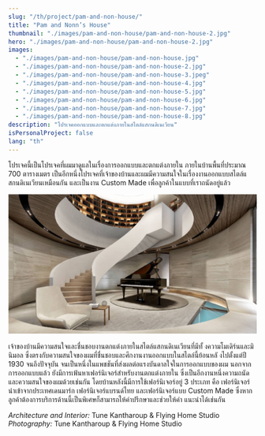 ```yaml
---
slug: "/th/project/pam-and-non-house/"
title: "Pam and Nonn’s House"
thumbnail: "./images/pam-and-non-house/pam-and-non-house-2.jpg"
hero: "./images/pam-and-non-house/pam-and-non-house-2.jpg"
images:
  - "./images/pam-and-non-house/pam-and-non-house.jpg"
  - "./images/pam-and-non-house/pam-and-non-house-2.jpg"
  - "./images/pam-and-non-house/pam-and-non-house-3.jpeg"
  - "./images/pam-and-non-house/pam-and-non-house-4.jpg"
  - "./images/pam-and-non-house/pam-and-non-house-5.jpg"
  - "./images/pam-and-non-house/pam-and-non-house-6.jpg"
  - "./images/pam-and-non-house/pam-and-non-house-7.jpg"
  - "./images/pam-and-non-house/pam-and-non-house-8.jpg"
description: "โปรเจคออกแบบและตกแต่งภายในสไตล์แสกนดิเนเวียน"
isPersonalProject: false
lang: "th"
---
```


โปรเจคนี้เป็นโปรเจคที่ผมมาดูแลในเรื่องการออกแบบและตกแต่งภายใน
ภายในบ้านพื้นที่ประมาณ 700 ตารางเมตร
เป็นอีกหนึ่งโปรเจคที่เจ้าของบ้านและผมมีความสนใจในเรื่องงานออกแบบสไตล์แ
สกนดิเนเวียนเหมือนกัน และเป็นงาน Custom Made
เพื่อลูกค้าในแบบที่เราถนัดอยู่แล้ว

![Pam and Non's house](./images/pam-and-non-house/pam-and-non-house.jpg)

เจ้าของบ้านมีความสนใจและชื่นชอบงานตกแต่งภายในสไตล์แสกนดิเนเวียนที่มีทั้
งความโมเดิร์นและมินิมอล
ซึ่งตรงกับความสนใจของผมที่ชื่นชอบและศึกงานงานออกแบบในสไตล์นี้ย้อนหลั
งไปตั้งแต่ปี 1930 จนถึงปัจจุบัน
จนเป็นหนึ่งในแพชชันที่ส่งผลต่อแรงบันดาลใจในการออกแบบของผม
นอกจากการออกแบบแล้ว ยังมีการเฟ้นหาเฟอร์นิเจอร์สำหรับงานตกแต่งภายใน
ซึ่งเป็นอีกงานหนึ่งความถนัดและความสนใจของผมด้วยเช่นกัน
โดยบ้านหลังนี้มีการใช้เฟอร์นิเจอร์อยู่ 3 ประเภท คือ
เฟอร์นิเจอร์นำเข้าจากประเทศเดนมาร์ก เฟอร์นิเจอร์แบรนด์ไทย
และเฟอร์นิเจอร์แบบ Custom Made
ซึ่งหากลูกค้าต้องการบริการด้านนี้เป็นพิเศษก็สามารถให้คำปรึกษาและช่วยให้คำ
แนะนำได้เช่นกัน

_Architecture and Interior:_ Tune Kantharoup & Flying Home Studio  
_Photography:_ Tune Kantharoup & Flying Home Studio
